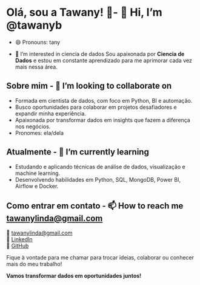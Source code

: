 
# Olá, sou a Tawany! 👋- 👋 Hi, I’m @tawanyb
- 😄 Pronouns: tany

- 👀 I’m interested in ciencia de dados 
Sou apaixonada por **Ciencia de Dados** e estou em constante aprendizado para me aprimorar cada vez mais nessa área.

## Sobre mim - 💞️ I’m looking to collaborate on 
- Formada em cientista de dados, com foco em Python, BI e automação.
- Busco oportunidades para colaborar em projetos desafiadores e expandir minha experiência.
- Apaixonada por transformar dados em insights que fazem a diferença nos negócios.
- Pronomes: ela/dela

## Atualmente - 🌱 I’m currently learning 
- Estudando e aplicando técnicas de análise de dados, visualização e machine learning.
- Desenvolvendo habilidades em Python, SQL, MongoDB, Power BI, Airflow e Docker.

## Como entrar em contato - 📫 How to reach me tawanylinda@gmail.com
📧 [tawanylinda@gmail.com](mailto:tawanylinda@gmail.com)  
🔗 [LinkedIn](https://www.linkedin.com/in/tawanyb)  
🐙 [GitHub](https://github.com/tawanyb)  

Fique à vontade para me chamar para trocar ideias, colaborar ou conhecer mais do meu trabalho!

**Vamos transformar dados em oportunidades juntos!**

<!---
tawanyb/tawanyb is a ✨ special ✨ repository because its `README.md` (this file) appears on your GitHub profile.
You can click the Preview link to take a look at your changes.
--->
